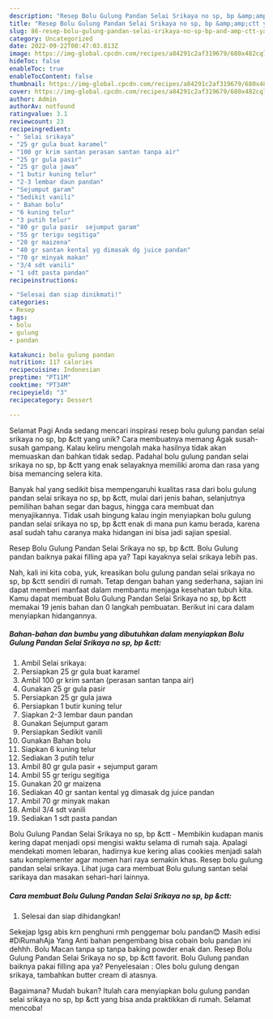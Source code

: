 ```yaml
---
description: "Resep Bolu Gulung Pandan Selai Srikaya no sp, bp &amp;amp;ctt yang Lezat, Mantap"
title: "Resep Bolu Gulung Pandan Selai Srikaya no sp, bp &amp;amp;ctt yang Lezat, Mantap"
slug: 86-resep-bolu-gulung-pandan-selai-srikaya-no-sp-bp-and-amp-ctt-yang-lezat-mantap
category: Uncategorized
date: 2022-09-22T00:47:03.813Z
image: https://img-global.cpcdn.com/recipes/a84291c2af319679/680x482cq70/bolu-gulung-pandan-selai-srikaya-no-sp-bp-ctt-foto-resep-utama.jpg
hideToc: false
enableToc: true
enableTocContent: false
thumbnail: https://img-global.cpcdn.com/recipes/a84291c2af319679/680x482cq70/bolu-gulung-pandan-selai-srikaya-no-sp-bp-ctt-foto-resep-utama.jpg
cover: https://img-global.cpcdn.com/recipes/a84291c2af319679/680x482cq70/bolu-gulung-pandan-selai-srikaya-no-sp-bp-ctt-foto-resep-utama.jpg
author: Admin
authorAv: notfound
ratingvalue: 3.1
reviewcount: 23
recipeingredient:
- " Selai srikaya"
- "25 gr gula buat karamel"
- "100 gr krim santan perasan santan tanpa air"
- "25 gr gula pasir"
- "25 gr gula jawa"
- "1 butir kuning telur"
- "2-3 lembar daun pandan"
- "Sejumput garam"
- "Sedikit vanili"
- " Bahan bolu"
- "6 kuning telur"
- "3 putih telur"
- "80 gr gula pasir  sejumput garam"
- "55 gr terigu segitiga"
- "20 gr maizena"
- "40 gr santan kental yg dimasak dg juice pandan"
- "70 gr minyak makan"
- "3/4 sdt vanili"
- "1 sdt pasta pandan"
recipeinstructions:

- "Selesai dan siap dinikmati!"
categories:
- Resep
tags:
- bolu
- gulung
- pandan

katakunci: bolu gulung pandan 
nutrition: 117 calories
recipecuisine: Indonesian
preptime: "PT11M"
cooktime: "PT34M"
recipeyield: "3"
recipecategory: Dessert

---
```



Selamat Pagi Anda sedang mencari inspirasi resep bolu gulung pandan selai srikaya no sp, bp &amp;ctt yang unik? Cara membuatnya memang Agak susah-susah gampang. Kalau keliru mengolah maka hasilnya tidak akan memuaskan dan bahkan tidak sedap. Padahal bolu gulung pandan selai srikaya no sp, bp &amp;ctt yang enak selayaknya memiliki aroma dan rasa yang bisa memancing selera kita.


Banyak hal yang sedikit bisa mempengaruhi kualitas rasa dari bolu gulung pandan selai srikaya no sp, bp &amp;ctt, mulai dari jenis bahan, selanjutnya pemilihan bahan segar dan bagus, hingga cara membuat dan menyajikannya. Tidak usah bingung kalau ingin menyiapkan bolu gulung pandan selai srikaya no sp, bp &amp;ctt enak di mana pun kamu berada, karena asal sudah tahu caranya maka hidangan ini bisa jadi sajian spesial.

Resep Bolu Gulung Pandan Selai Srikaya no sp, bp &amp;ctt. Bolu Gulung pandan baiknya pakai filling apa ya? Tapi kayaknya selai srikaya lebih pas.


Nah, kali ini kita coba, yuk, kreasikan bolu gulung pandan selai srikaya no sp, bp &amp;ctt sendiri di rumah. Tetap dengan bahan yang sederhana, sajian ini dapat memberi manfaat dalam membantu menjaga kesehatan tubuh kita. Kamu dapat membuat Bolu Gulung Pandan Selai Srikaya no sp, bp &amp;ctt memakai 19 jenis bahan dan 0 langkah pembuatan. Berikut ini cara dalam menyiapkan hidangannya.

<!--inarticleads1-->

##### Bahan-bahan dan bumbu yang dibutuhkan dalam menyiapkan Bolu Gulung Pandan Selai Srikaya no sp, bp &amp;ctt:

1. Ambil  Selai srikaya:
1. Persiapkan 25 gr gula buat karamel
1. Ambil 100 gr krim santan (perasan santan tanpa air)
1. Gunakan 25 gr gula pasir
1. Persiapkan 25 gr gula jawa
1. Persiapkan 1 butir kuning telur
1. Siapkan 2-3 lembar daun pandan
1. Gunakan Sejumput garam
1. Persiapkan Sedikit vanili
1. Gunakan  Bahan bolu
1. Siapkan 6 kuning telur
1. Sediakan 3 putih telur
1. Ambil 80 gr gula pasir + sejumput garam
1. Ambil 55 gr terigu segitiga
1. Gunakan 20 gr maizena
1. Sediakan 40 gr santan kental yg dimasak dg juice pandan
1. Ambil 70 gr minyak makan
1. Ambil 3/4 sdt vanili
1. Sediakan 1 sdt pasta pandan


Bolu Gulung Pandan Selai Srikaya no sp, bp &amp;ctt - Membikin kudapan manis kering dapat menjadi opsi mengisi waktu selama di rumah saja. Apalagi mendekati momen lebaran, hadirnya kue kering alias cookies menjadi salah satu komplementer agar momen hari raya semakin khas. Resep bolu gulung pandan selai srikaya. Lihat juga cara membuat Bolu gulung santan selai sarikaya dan masakan sehari-hari lainnya. 

<!--inarticleads2-->

##### Cara membuat Bolu Gulung Pandan Selai Srikaya no sp, bp &amp;ctt:


1. Selesai dan siap dihidangkan!

Sekejap lgsg abis krn penghuni rmh penggemar bolu pandan😊 Masih edisi #DiRumahAja Yang Anti bahan pengembang bisa cobain bolu pandan ini dehhh. Bolu Macan tanpa sp tanpa baking powder enak dan. Resep Bolu Gulung Pandan Selai Srikaya no sp, bp &amp;ctt favorit. Bolu Gulung pandan baiknya pakai filling apa ya? Penyelesaian : Oles bolu gulung dengan srikaya, tambahkan butter cream di atasnya. 

Bagaimana? Mudah bukan? Itulah cara menyiapkan bolu gulung pandan selai srikaya no sp, bp &amp;ctt yang bisa anda praktikkan di rumah. Selamat mencoba!
